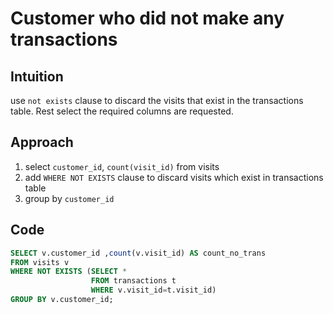 # Customer who did not make any transactions

## Intuition
use `not exists` clause to discard the visits that exist in the transactions table.
Rest select the required columns are requested.

## Approach
1. select `customer_id`, `count(visit_id)` from visits
2. add `WHERE NOT EXISTS` clause to discard visits which exist in transactions table
3. group by `customer_id`

## Code
```sql
SELECT v.customer_id ,count(v.visit_id) AS count_no_trans
FROM visits v
WHERE NOT EXISTS (SELECT *
                  FROM transactions t
                  WHERE v.visit_id=t.visit_id)
GROUP BY v.customer_id;
```